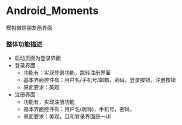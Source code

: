 # Android_Moments
模拟微信朋友圈界面

### 整体功能描述
* 启动页面为登录界面
* 登录界面：
    * 功能有：实现登录功能，跳转注册界面
    * 基本界面控件有：用户名/手机号/邮箱，密码，登录按钮，注册按钮
    * 界面要求：美观
* 注册界面：
    * 功能有，实现注册功能
    * 基本界面控件有：用户名(昵称)，手机号，密码，
    * 界面要求：美观，且和登录界面统一UI
